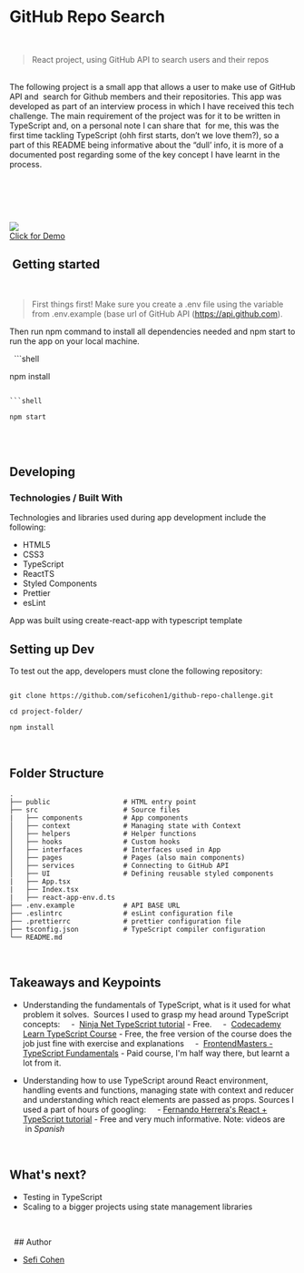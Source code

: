 # GitHub Repo Search
<br>


> React project, using GitHub API to search users and their repos
>
<br>
The following project is a small app that allows a user to make use of GitHub API and  search for Github members and their repositories. This app was developed as part of an interview process in which I have received this tech challenge. The main requirement of the project was for it to be written in TypeScript and, on a personal note I can share that  for me, this was the first time tackling TypeScript (ohh first starts, don’t we love them?), so a part of this README being informative about the “dull’ info, it is more of a documented post regarding some of the key concept I have learnt in the process. 


 

</div><br>

<br>

![](https://res.cloudinary.com/dio4xgjq5/image/upload/v1668438152/ezgif.com-gif-maker_otaxma.gif)
<br>
[Click for Demo](https://main--dreamy-horse-0acdc1.netlify.app/)


##  Getting started
<br>

>First things first! Make sure you create a .env file using the variable from .env.example (base url of GitHub API (https://api.github.com).

Then run npm command to install all dependencies needed and npm start to run the app on your local machine.

  ```shell

npm install

```

```shell

npm start

```
<br>  

## Developing


### Technologies / Built With

Technologies and libraries used during app development include the following:
- HTML5 
- CSS3
- TypeScript
- ReactTS
- Styled Components
- Prettier
- esLint

App was built using create-react-app with typescript template
  


## Setting up Dev  
To test out the app, developers must clone the following repository:

```shell

git clone https://github.com/seficohen1/github-repo-challenge.git

cd project-folder/

npm install

```

<br>

## Folder Structure

    .
    ├── public                  # HTML entry point
    ├── src                     # Source files 
    |   ├── components          # App components
    │   ├── context             # Managing state with Context
    │   ├── helpers             # Helper functions
    │   ├── hooks               # Custom hooks
    │   ├── interfaces          # Interfaces used in App
    │   ├── pages               # Pages (also main components)
    │   ├── services            # Connecting to GitHub API
    │   ├── UI                  # Defining reusable styled components
    |   ├── App.tsx             
    |   ├── Index.tsx
    |   ├── react-app-env.d.ts 
    ├── .env.example            # API BASE URL
    ├── .eslintrc               # esLint configuration file 
    ├── .prettierrc             # prettier configuration file 
    ├── tsconfig.json           # TypeScript compiler configuration 
    └── README.md

  
<br>

## Takeaways and Keypoints  

* Understanding the fundamentals of TypeScript, what is it used for what problem it solves.  Sources I used to grasp my head around TypeScript concepts: 
    -  [Ninja Net TypeScript tutorial](https://youtu.be/2pZmKW9-I_k) - Free.
    -  [Codecademy Learn TypeScript Course](https://www.codecademy.com/learn/learn-typescript) - Free, the free version of the course does the job just fine with exercise and explanations
    -  [FrontendMasters - TypeScript Fundamentals](https://frontendmasters.com/courses/typescript-v3/) - Paid course, I'm half way there, but learnt a lot from it. 

* Understanding how to use TypeScript around React environment, handling events and functions, managing state with context and reducer and understanding which react elements are passed as props. Sources I used a part of hours of googling: 
    - [Fernando Herrera's React + TypeScript tutorial](https://youtu.be/dNxaP_BTtwQ) - Free and very much informative. Note: videos are  in *Spanish*
<br>




## What's next?

- Testing in TypeScript
- Scaling to a bigger projects using state management libraries

<br>

  ## Author

- [Sefi Cohen](https://github.com/seficohen1)
